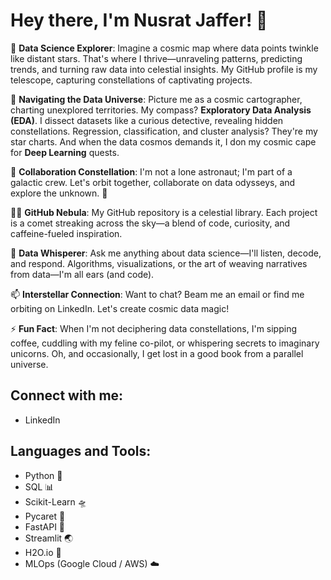 # Hey there, I'm Nusrat Jaffer! 👋

🔭 **Data Science Explorer**: Imagine a cosmic map where data points twinkle like distant stars. That's where I thrive—unraveling patterns, predicting trends, and turning raw data into celestial insights. My GitHub profile is my telescope, capturing constellations of captivating projects.

🌱 **Navigating the Data Universe**: Picture me as a cosmic cartographer, charting unexplored territories. My compass? **Exploratory Data Analysis (EDA)**. I dissect datasets like a curious detective, revealing hidden constellations. Regression, classification, and cluster analysis? They're my star charts. And when the data cosmos demands it, I don my cosmic cape for **Deep Learning** quests.

👯 **Collaboration Constellation**: I'm not a lone astronaut; I'm part of a galactic crew. Let's orbit together, collaborate on data odysseys, and explore the unknown. 🚀

👨‍💻 **GitHub Nebula**: My GitHub repository is a celestial library. Each project is a comet streaking across the sky—a blend of code, curiosity, and caffeine-fueled inspiration.

💬 **Data Whisperer**: Ask me anything about data science—I'll listen, decode, and respond. Algorithms, visualizations, or the art of weaving narratives from data—I'm all ears (and code).

📫 **Interstellar Connection**: Want to chat? Beam me an email or find me orbiting on LinkedIn. Let's create cosmic data magic!

⚡ **Fun Fact**: When I'm not deciphering data constellations, I'm sipping coffee, cuddling with my feline co-pilot, or whispering secrets to imaginary unicorns. Oh, and occasionally, I get lost in a good book from a parallel universe.

## Connect with me:
- LinkedIn

## Languages and Tools:
- Python 🌟
- SQL 📊
- Scikit-Learn 🛸
- Pycaret 🌌
- FastAPI 🌠
- Streamlit 🌏
- H2O.io 🌊
- MLOps (Google Cloud / AWS) ☁️
